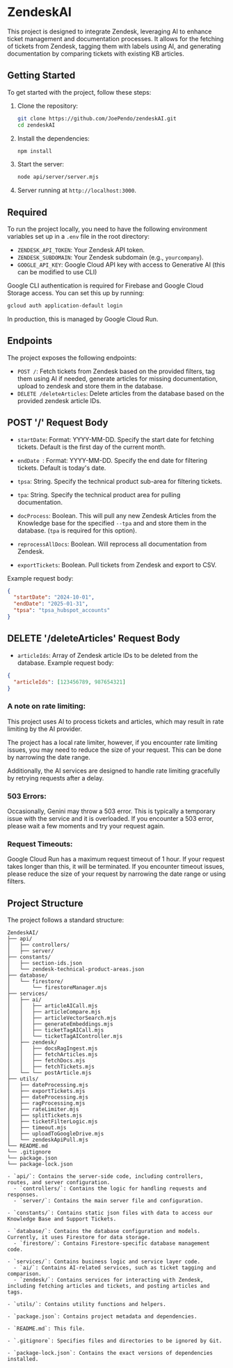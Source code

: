 # ZendeskAI

This project is designed to integrate Zendesk, leveraging AI to enhance ticket management and documentation processes. It allows for the fetching of tickets from Zendesk, tagging them with labels using AI, and generating documentation by comparing tickets with existing KB articles.

## Getting Started

To get started with the project, follow these steps:

1. Clone the repository:

   ```bash
   git clone https://github.com/JoePendo/zendeskAI.git
   cd zendeskAI
   ```

2. Install the dependencies:

   ```bash
   npm install
   ```

3. Start the server:

   ```bash
   node api/server/server.mjs
   ```

4. Server running at `http://localhost:3000`.

## Required

To run the project locally, you need to have the following environment variables set up in a `.env` file in the root directory:

- `ZENDESK_API_TOKEN`: Your Zendesk API token.
- `ZENDESK_SUBDOMAIN`: Your Zendesk subdomain (e.g., `yourcompany`).
- `GOOGLE_API_KEY`: Google Cloud API key with access to Generative AI (this can be modified to use CLI)

Google CLI authentication is required for Firebase and Google Cloud Storage access. You can set this up by running:

```bash
gcloud auth application-default login
```

In production, this is managed by Google Cloud Run.

## Endpoints

The project exposes the following endpoints:

- `POST /`: Fetch tickets from Zendesk based on the provided filters, tag them using AI if needed, generate articles for missing documentation, upload to zendesk and store them in the database.
- `DELETE /deleteArticles`: Delete articles from the database based on the provided zendesk article IDs.

## POST '/' Request Body

- `startDate`: Format: YYYY-MM-DD. Specify the start date for fetching tickets. Default is the first day of the current month.

- `endDate `: Format: YYYY-MM-DD. Specify the end date for filtering tickets. Default is today's date.

- `tpsa`: String. Specify the technical product sub-area for filtering tickets.

- `tpa`: String. Specify the technical product area for pulling documentation.

- `docProcess`: Boolean. This will pull any new Zendesk Articles from the Knowledge base for the specified `--tpa` and and store them in the database. (`tpa` is required for this option).

- `reprocessAllDocs`: Boolean. Will reprocess all documentation from Zendesk.

- `exportTickets`: Boolean. Pull tickets from Zendesk and export to CSV.

Example request body:

```json
{
  "startDate": "2024-10-01",
  "endDate": "2025-01-31",
  "tpsa": "tpsa_hubspot_accounts"
}
```

## DELETE '/deleteArticles' Request Body

- `articleIds`: Array of Zendesk article IDs to be deleted from the database.
  Example request body:

```json
{
  "articleIds": [123456789, 987654321]
}
```

### A note on rate limiting:

This project uses AI to process tickets and articles, which may result in rate limiting by the AI provider.

The project has a local rate limiter, however, if you encounter rate limiting issues, you may need to reduce the size of your request. This can be done by narrowing the date range.

Additionally, the AI services are designed to handle rate limiting gracefully by retrying requests after a delay.

### 503 Errors:

Occasionally, Genini may throw a 503 error. This is typically a temporary issue with the service and it is overloaded. If you encounter a 503 error, please wait a few moments and try your request again.

### Request Timeouts:

Google Cloud Run has a maximum request timeout of 1 hour. If your request takes longer than this, it will be terminated. If you encounter timeout issues, please reduce the size of your request by narrowing the date range or using filters.

## Project Structure

The project follows a standard structure:

```
ZendeskAI/
├── api/
│   ├── controllers/
│   ├── server/
├── constants/
│   ├── section-ids.json
│   └── zendesk-technical-product-areas.json
├── database/
│   └── firestore/
│       └── firestoreManager.mjs
├── services/
│   ├── ai/
│   │   ├── articleAICall.mjs
│   │   ├── articleCompare.mjs
│   │   ├── articleVectorSearch.mjs
│   │   ├── generateEmbeddings.mjs
│   │   ├── ticketTagAICall.mjs
│   │   └── ticketTagAIController.mjs
│   ├── zendesk/
│   │   ├── docsRagIngest.mjs
│   │   ├── fetchArticles.mjs
│   │   ├── fetchDocs.mjs
│   │   ├── fetchTickets.mjs
│   └── └── postArticle.mjs
├── utils/
│   ├── dateProcessing.mjs
│   ├── exportTickets.mjs
│   ├── dateProcessing.mjs
│   ├── ragProcessing.mjs
│   ├── rateLimiter.mjs
│   ├── splitTickets.mjs
│   ├── ticketFilterLogic.mjs
│   ├── timeout.mjs
│   ├── uploadToGoogleDrive.mjs
│   └── zendeskApiPull.mjs
└── README.md
└── .gitignore
└── package.json
└── package-lock.json

- `api/`: Contains the server-side code, including controllers, routes, and server configuration.
  - `controllers/`: Contains the logic for handling requests and responses.
  - `server/`: Contains the main server file and configuration.

- `constants/`: Contains static json files with data to access our Knowledge Base and Support Tickets.

- `database/`: Contains the database configuration and models. Currently, it uses Firestore for data storage.
  - `firestore/`: Contains Firestore-specific database management code.

- `services/`: Contains business logic and service layer code.
  - `ai/`: Contains AI-related services, such as ticket tagging and comparison.
  - `zendesk/`: Contains services for interacting with Zendesk, including fetching articles and tickets, and posting articles and tags.

- `utils/`: Contains utility functions and helpers.

- `package.json`: Contains project metadata and dependencies.

- `README.md`: This file.

- `.gitignore`: Specifies files and directories to be ignored by Git.

- `package-lock.json`: Contains the exact versions of dependencies installed.
```
